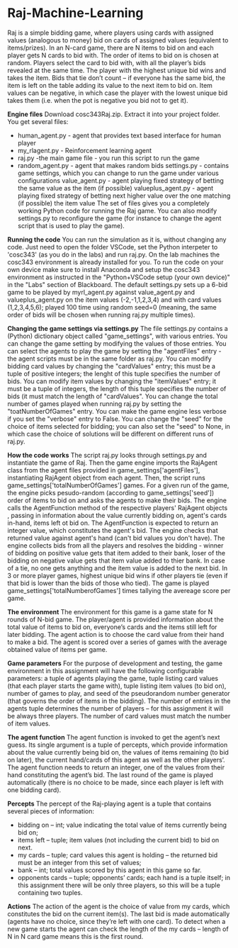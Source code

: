 # Raj-Machine-Learning

Raj is a simple bidding game, where players using cards with assigned values (analogous to
money) bid on cards of assigned values (equivalent to items/prizes). In an N-card game,
there are N items to bid on and each player gets N cards to bid with. The order of items
to bid on is chosen at random. Players select the card to bid with, with all the player’s
bids revealed at the same time. The player with the highest unique bid wins and takes the
item. Bids that tie don’t count – if everyone has the same bid, the item is left on the table
adding its value to the next item to bid on. Item values can be negative, in which case the
player with the lowest unique bid takes them (i.e. when the pot is negative you bid not to
get it).

**Engine files**
Download cosc343Raj.zip.  Extract it into your project folder.  You get several files:
* human_agent.py - agent that provides text based interface for human player
* my_rlagent.py - Reinforcement learning agent
* raj.py -the main game file - you run this script to run the game
* random_agent.py - agent that makes random bids
settings.py - contains game settings, which you can change to run the game under various configurations
value_agent.py - agent playing fixed strategy of betting the same value as the item (if possible)
valueplus_agent.py - agent playing fixed strategy of betting next higher value over the one matching (if possible) the item value
The set of files gives you a completely working Python code for running the Raj game. You can also modify settings.py to reconfigure the game (for instance to change the agent script that is used to play the game).

**Running the code**
You can run the simulation as it is, without changing any code.  Just need to open the folder VSCode, set the Python interpeter to 'cosc343' (as you do in the labs) and run raj.py.  On the lab machines the cosc343 environment is already installed for you.  To run the code on your own device make sure to install Anaconda and setup the cosc343 environment as instructed in the "Python+VSCode setup (your own device)" in the "Labs" section of Blackboard.
The default settings.py sets up a 6-bid game to be played by myrl_agent.py against value_agent.py and valueplus_agent.py on the item values (-2,-1,1,2,3,4) and with card values (1,2,3,4,5,6); played 100 time using random seed=0 (meaning, the same order of bids will be chosen when running raj.py multiple times). 

**Changing the game settings via settings.py**
The file settings.py contains a (Python) dictionary object called "game_settings", with various entries.  You can change the game setting by modifying the values of those entries.
You can select the agents to play the game by setting the "agentFiles" entry - the agent scripts must be in the same folder as raj.py.
You can modify bidding card values by changing the "cardValues" entry; this must be a tuple of positive integers; the lenght of this tuple specifies the number of bids.
You can modify item values by changing the "itemValues" entry; it must be a tuple of integers, the length of this tuple specifies the number of bids (it must match the length of "cardValues".
You can change the total number of games played when running raj.py by setting the "toatNumberOfGames" entry.
You can make the game engine less verbose if you set the "verbose" entry to False.
You can change the "seed" for the choice of items selected for bidding; you can also set the "seed" to None, in which case the choice of solutions will be different on different runs of raj.py.

**How the code works**
The script raj.py looks through settings.py and instantiate the game of Raj.  Then the game engine imports the RajAgent class from the agent files provided in game_settings['agentFiles'], instantiating RajAgent object from each agent.  Then, the script runs game_settings['totalNumberOfGames'] games.  For a given run of the game, the engine picks pesudo-random (according to game_settings['seed']) order of items to bid on and asks the agents to make their bids.  The engine calls the AgentFunction method of the respective players' RajAgent objects , passing in information about the value currently bidding on, agent's cards in-hand, items left ot bid on.  The AgentFunction is expected to return an integer value, which constitutes the agent's bid.  The engine checks that returned value against agent's hand (can't bid values you don't have).  The engine collects bids from all the players and resolves the bidding - winner of bidding on positive value gets that item added to their bank, loser of the bidding on negative value gets that item value added to thier bank.  In case of a tie, no one gets anything and the item value is added to the next bid.  In 3 or more player games, highest unique bid wins if other players tie (even if that bid is lower than the bids of those who tied).  The game is played game_settings['totalNumberofGames'] times tallying the avereage score per game.

**The environment**
The environment for this game is a game state for N rounds of N-bid game. The
player/agent is provided information about the total value of items to bid on, everyone’s
cards and the items still left for later bidding. The agent action is to choose the card value
from their hand to make a bid.
The agent is scored over a series of games with the average obtained value of items per
game.

**Game parameters**
For the purpose of development and testing, the game environment in this assignment
will have the following configurable parameters: a tuple of agents playing the game, tuple
listing card values (that each player starts the game with), tuple listing item values (to
bid on), number of games to play, and seed of the pseudorandom number generator (that
governs the order of items in the bidding). The number of entries in the agents tuple
determines the number of players – for this assignment it will be always three players. The
number of card values must match the number of item values.

**The agent function**
The agent function is invoked to get the agent’s next guess. Its single argument is a tuple
of percepts, which provide information about the value currently being bid on, the values
of items remaining (to bid on later), the current hand/cards of this agent as well as the
other players’. The agent function needs to return an integer, one of the values from their
hand constituting the agent’s bid. The last round of the game is played automatically
(there is no choice to be made, since each player is left with one bidding card).

**Percepts**
The percept of the Raj-playing agent is a tuple that contains several pieces of information:
* bidding on – int; value indicating the total value of items currently being bid on;
* items left – tuple; item values (not including the current bid) to bid on next.
* my cards – tuple; card values this agent is holding – the returned bid must be an integer from this set of values;
* bank – int; total values scored by this agent in this game so far.
* opponents cards – tuple; opponents’ cards; each hand is a tuple itself; in this assignment
there will be only three players, so this will be a tuple containing two
tuples.

**Actions**
The action of the agent is the choice of value from my cards, which constitutes the bid
on the current item(s). The last bid is made automatically (agents have no choice, since
they’re left with one card). To detect when a new game starts the agent can check the
length of the my cards – length of N in N card game means this is the first round.
